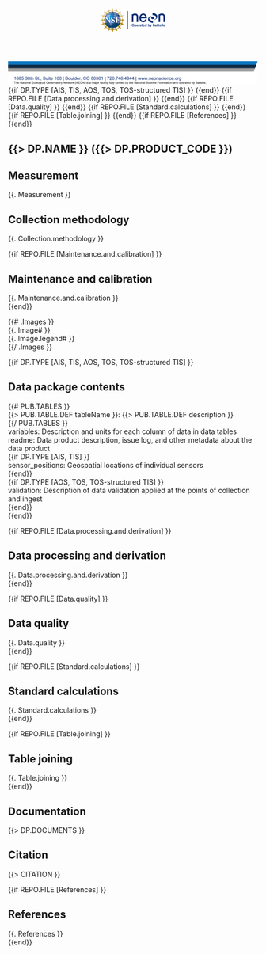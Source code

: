 <!DOCTYPE html>
<html lang="en-us">
<head>
    <meta charset="utf-8">
    <title>NEON Data Product Quick Start Guide - {{> DP.PRODUCT_CODE }}</title>
    <meta name="subject" content="NEON Data Product Quick Start Guide - {{> DP.PRODUCT_CODE }}"/>
    <meta name="author" content="National Ecological Observatory Network"/>
    <meta name="description" content="NEON Data Product Quick Start Guide - {{> DP.PRODUCT_CODE }}"/>
    <style neon-qsg-standalone-html-remove>
        @page {
            size: letter;
            margin-top: 1.25in;
            margin-bottom: 1.5in;
            margin-left: 1in;
            margin-right: 1in;
            @top-left {
                content: element(neon-header);
                vertical-align: top;
                padding-top: 44px
            }
            @top-right {
                font-family: 'Inter', sans-serif;
                font-size: 12px;
                color: #7c7f80;
                content: 'Page ' counter(page) ' of ' counter(pages);
                vertical-align: top; 
                padding-top: 60px;
            }
            @bottom-left {
                content: element(neon-footer);
                vertical-align: top;
                padding-top: 40px;
            }
        }
    </style>
    <style neon-qsg-standalone-html-remove>
        body {
            font-family: 'Inter', sans-serif;
            margin: 0;
        }
        header {
            position: running(neon-header);
        }
        footer {
            position: running(neon-footer);
        }
        table,
        div.pdf-ua-display-as-table {
            -fs-table-paginate: paginate;
            margin-left: 1px;
            margin-right: 1px;
        }
    </style>
</head>
<body>
<header>
    <img 
        src="https://raw.githubusercontent.com/NEONScience/NEON-quick-start-guides/main/Header.png"
        alt="NEON Header"
        height="48"
    />
</header>
<footer neon-qsg-standalone-html-remove>
    <img
        src="https://raw.githubusercontent.com/NEONScience/NEON-quick-start-guides/main/Footer.png"
        alt="NEON Footer"
        width="623"
    />
</footer>
<!-- HTML to PDF Converter Specific for PDF Bookmarks -->
<bookmarks neon-qsg-standalone-html-remove>
    <bookmark name="Measurement" href="#measurement"/>
    <bookmark name="Collection Methodology" href="#collection-methodology"/>
    {{if DP.TYPE [AIS, TIS, AOS, TOS, TOS-structured TIS] }}
    <bookmark name="Data Package Contents" href="#data-package-contents"/>
    {{end}}
    {{if REPO.FILE [Data.processing.and.derivation] }}
    <bookmark name="Data Processing and Derivation" href="#data-processing-and-derivation"/>
    {{end}}
    {{if REPO.FILE [Data.quality] }}
    <bookmark name="Data Quality" href="#data-quality"/>
    {{end}}
    {{if REPO.FILE [Standard.calculations] }}
    <bookmark name="Standard Calculations" href="#standard-calculations"/>
    {{end}}
    {{if REPO.FILE [Table.joining] }}
    <bookmark name="Table Joining" href="#table-joining"/>
    {{end}}
    <bookmark name="Documentation" href="#documentation"/>
    <bookmark name="Citation" href="#citation"/>
    {{if REPO.FILE [References] }}
    <bookmark name="References" href="#references"/>
    {{end}}
</bookmarks>
<main>
<article class="markdown-body">

# {{> DP.NAME }} ({{> DP.PRODUCT_CODE }})

## Measurement
{{. Measurement }}

## Collection methodology
{{. Collection.methodology }}

{{if REPO.FILE [Maintenance.and.calibration] }}
## Maintenance and calibration
{{. Maintenance.and.calibration }}  
{{end}}

{{# .Images }}  
{{. Image# }}  
{{. Image.legend# }}  
{{/ .Images }}

{{if DP.TYPE [AIS, TIS, AOS, TOS, TOS-structured TIS] }}
## Data package contents
{{# PUB.TABLES }}  
{{> PUB.TABLE.DEF tableName }}: {{> PUB.TABLE.DEF description }}  
{{/ PUB.TABLES }}  
variables: Description and units for each column of data in data tables  
readme: Data product description, issue log, and other metadata about the data product  
{{if DP.TYPE [AIS, TIS] }}  
sensor_positions: Geospatial locations of individual sensors  
{{end}}  
{{if DP.TYPE [AOS, TOS, TOS-structured TIS] }}  
validation: Description of data validation applied at the points of collection and ingest  
{{end}}  
{{end}}

{{if REPO.FILE [Data.processing.and.derivation] }}
## Data processing and derivation
{{. Data.processing.and.derivation }}  
{{end}}

{{if REPO.FILE [Data.quality] }}
## Data quality
{{. Data.quality }}  
{{end}}

{{if REPO.FILE [Standard.calculations] }}
## Standard calculations
{{. Standard.calculations }}  
{{end}}

{{if REPO.FILE [Table.joining] }}
## Table joining
{{. Table.joining }}  
{{end}}

## Documentation
{{> DP.DOCUMENTS }}

## Citation
{{> CITATION }}

{{if REPO.FILE [References] }}
## References
{{. References }}  
{{end}}

</article>
</main>
</body>
</html>
